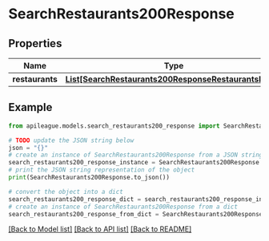 # SearchRestaurants200Response


## Properties

Name | Type | Description | Notes
------------ | ------------- | ------------- | -------------
**restaurants** | [**List[SearchRestaurants200ResponseRestaurantsInner]**](SearchRestaurants200ResponseRestaurantsInner.md) |  | [optional] 

## Example

```python
from apileague.models.search_restaurants200_response import SearchRestaurants200Response

# TODO update the JSON string below
json = "{}"
# create an instance of SearchRestaurants200Response from a JSON string
search_restaurants200_response_instance = SearchRestaurants200Response.from_json(json)
# print the JSON string representation of the object
print(SearchRestaurants200Response.to_json())

# convert the object into a dict
search_restaurants200_response_dict = search_restaurants200_response_instance.to_dict()
# create an instance of SearchRestaurants200Response from a dict
search_restaurants200_response_from_dict = SearchRestaurants200Response.from_dict(search_restaurants200_response_dict)
```
[[Back to Model list]](../README.md#documentation-for-models) [[Back to API list]](../README.md#documentation-for-api-endpoints) [[Back to README]](../README.md)


